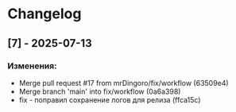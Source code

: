 # Changelog

## [7] - 2025-07-13

### Изменения:
- Merge pull request #17 from mrDingoro/fix/workflow (63509e4)
- Merge branch 'main' into fix/workflow (0a6a398)
- fix - поправил сохранение логов для релиза (ffca15c)

<!-- Предыдущие релизы будут добавлены здесь -->
